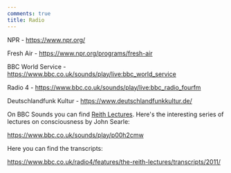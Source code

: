 ```yaml
---
comments: true
title: Radio
---
```


NPR - <https://www.npr.org/>

Fresh Air - <https://www.npr.org/programs/fresh-air>

BBC World Service - <https://www.bbc.co.uk/sounds/play/live:bbc_world_service>

Radio 4 - <https://www.bbc.co.uk/sounds/play/live:bbc_radio_fourfm>

Deutschlandfunk Kultur - <https://www.deutschlandfunkkultur.de/>

On BBC Sounds you can find [Reith Lectures](https://en.wikipedia.org/wiki/Reith_Lectures). Here's the interesting series of lectures on consciousness by John Searle:

<https://www.bbc.co.uk/sounds/play/p00h2cmw>

Here you can find the transcripts:

<https://www.bbc.co.uk/radio4/features/the-reith-lectures/transcripts/2011/>
